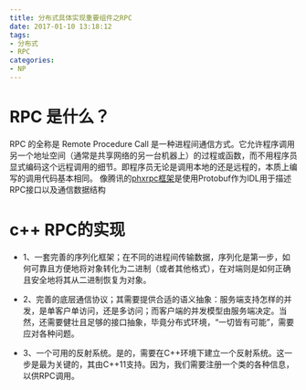 ```yaml
---
title: 分布式具体实现重要组件之RPC
date: 2017-01-10 13:18:12
tags:
- 分布式
- RPC
categories:
- NP
---
```


# RPC 是什么？ 
RPC 的全称是 Remote Procedure Call 是一种进程间通信方式。它允许程序调用另一个地址空间（通常是共享网络的另一台机器上）的过程或函数，而不用程序员显式编码这个远程调用的细节。即程序员无论是调用本地的还是远程的，本质上编写的调用代码基本相同。 像腾讯的[phxrpc框架](https://github.com/Tencent/phxrpc)是使用Protobuf作为IDL用于描述RPC接口以及通信数据结构


# c++ RPC的实现

- 1、一套完善的序列化框架；在不同的进程间传输数据，序列化是第一步，如何可靠且方便地将对象转化为二进制（或者其他格式），在对端则是如何正确且安全地将其从二进制恢复为对象。

- 2、完善的底层通信协议；其需要提供合适的语义抽象：服务端支持怎样的并发，是单客户单访问，还是多访问；而客户端的并发模型由服务端决定。当然，还需要健壮且足够的接口抽象，毕竟分布式环境，“一切皆有可能”，需要应对各种问题。

- 3、一个可用的反射系统。是的，需要在C++环境下建立一个反射系统。这一步是最为关键的，其由C++11支持。因为，我们需要注册一个类的各种信息，以供RPC调用。

